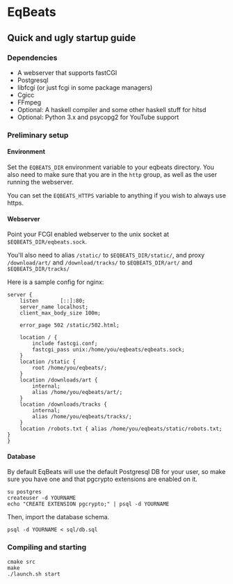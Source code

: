 # EqBeats
## Quick and ugly startup guide

### Dependencies

* A webserver that supports fastCGI
* Postgresql
* libfcgi (or just fcgi in some package managers)
* Cgicc
* FFmpeg
* Optional: A haskell compiler and some other haskell stuff for hitsd
* Optional: Python 3.x and psycopg2 for YouTube support

### Preliminary setup

#### Environment

Set the `EQBEATS_DIR` environment variable to your eqbeats directory.
You also need to make sure that you are in the `http` group, as well as the user running the webserver.

You can set the `EQBEATS_HTTPS` variable to anything if you wish to always use https.

#### Webserver

Point your FCGI enabled webserver to the unix socket at `$EQBEATS_DIR/eqbeats.sock`.

You'll also need to alias `/static/` to `$EQBEATS_DIR/static/`,
and proxy `/download/art/` and `/download/tracks/` to `$EQBEATS_DIR/art/` and `$EQBEATS_DIR/tracks/`

Here is a sample config for nginx:

    server {
        listen       [::]:80;
        server_name localhost;
        client_max_body_size 100m;

        error_page 502 /static/502.html;

        location / {
            include fastcgi.conf;
            fastcgi_pass unix:/home/you/eqbeats/eqbeats.sock;
        }
        location /static {
            root /home/you/eqbeats/;
        }
        location /downloads/art {
            internal;
            alias /home/you/eqbeats/art/;
        }
        location /downloads/tracks {
            internal;
            alias /home/you/eqbeats/tracks/;
        }
        location /robots.txt { alias /home/you/eqbeats/static/robots.txt; }
    }


#### Database

By default EqBeats will use the default Postgresql DB for your user, so make sure you have one and that pgcrypto extensions are enabled on it.

    su postgres
    createuser -d YOURNAME
    echo "CREATE EXTENSION pgcrypto;" | psql -d YOURNAME

Then, import the database schema.

    psql -d YOURNAME < sql/db.sql

### Compiling and starting

    cmake src
    make
    ./launch.sh start


